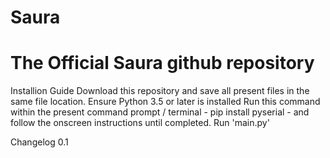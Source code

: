 # Saura
<h1>The Official Saura github repository</h1>

Installion Guide
Download this repository and save all present files in the same file location.
Ensure Python 3.5 or later is installed
Run this command within the present command prompt / terminal - pip install pyserial - and follow the onscreen instructions until completed.
Run 'main.py'

Changelog
0.1
